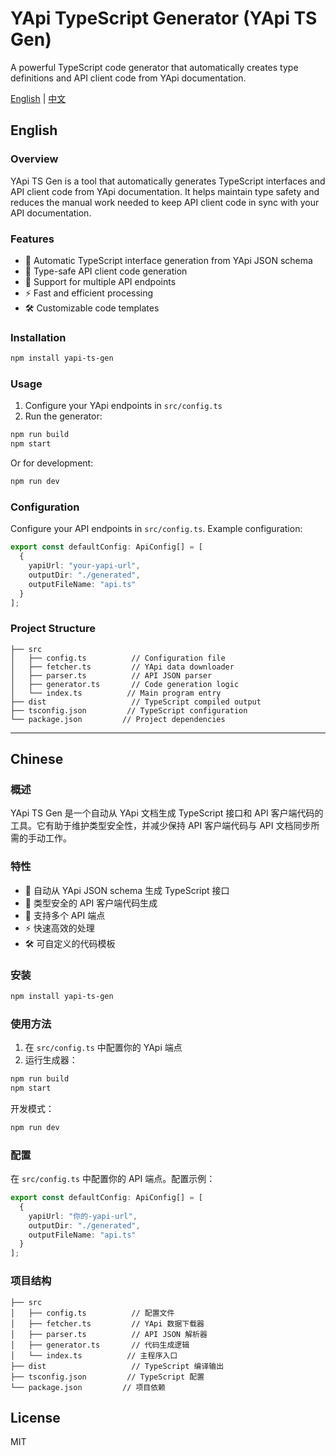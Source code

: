 # YApi TypeScript Generator (YApi TS Gen)

A powerful TypeScript code generator that automatically creates type definitions and API client code from YApi documentation.

[English](#english) | [中文](#chinese)

## English

### Overview

YApi TS Gen is a tool that automatically generates TypeScript interfaces and API client code from YApi documentation. It helps maintain type safety and reduces the manual work needed to keep API client code in sync with your API documentation.

### Features

- 🚀 Automatic TypeScript interface generation from YApi JSON schema
- 💪 Type-safe API client code generation
- 🔄 Support for multiple API endpoints
- ⚡ Fast and efficient processing
- 🛠️ Customizable code templates

### Installation

```bash
npm install yapi-ts-gen
```

### Usage

1. Configure your YApi endpoints in `src/config.ts`
2. Run the generator:

```bash
npm run build
npm start
```

Or for development:

```bash
npm run dev
```

### Configuration

Configure your API endpoints in `src/config.ts`. Example configuration:

```typescript
export const defaultConfig: ApiConfig[] = [
  {
    yapiUrl: "your-yapi-url",
    outputDir: "./generated",
    outputFileName: "api.ts"
  }
];
```

### Project Structure

```
├── src
│   ├── config.ts          // Configuration file
│   ├── fetcher.ts         // YApi data downloader
│   ├── parser.ts          // API JSON parser
│   ├── generator.ts       // Code generation logic
│   └── index.ts          // Main program entry
├── dist                   // TypeScript compiled output
├── tsconfig.json         // TypeScript configuration
└── package.json         // Project dependencies
```

---

## Chinese

### 概述

YApi TS Gen 是一个自动从 YApi 文档生成 TypeScript 接口和 API 客户端代码的工具。它有助于维护类型安全性，并减少保持 API 客户端代码与 API 文档同步所需的手动工作。

### 特性

- 🚀 自动从 YApi JSON schema 生成 TypeScript 接口
- 💪 类型安全的 API 客户端代码生成
- 🔄 支持多个 API 端点
- ⚡ 快速高效的处理
- 🛠️ 可自定义的代码模板

### 安装

```bash
npm install yapi-ts-gen
```

### 使用方法

1. 在 `src/config.ts` 中配置你的 YApi 端点
2. 运行生成器：

```bash
npm run build
npm start
```

开发模式：

```bash
npm run dev
```

### 配置

在 `src/config.ts` 中配置你的 API 端点。配置示例：

```typescript
export const defaultConfig: ApiConfig[] = [
  {
    yapiUrl: "你的-yapi-url",
    outputDir: "./generated",
    outputFileName: "api.ts"
  }
];
```

### 项目结构

```
├── src
│   ├── config.ts          // 配置文件
│   ├── fetcher.ts         // YApi 数据下载器
│   ├── parser.ts          // API JSON 解析器
│   ├── generator.ts       // 代码生成逻辑
│   └── index.ts          // 主程序入口
├── dist                   // TypeScript 编译输出
├── tsconfig.json         // TypeScript 配置
└── package.json         // 项目依赖
```

## License

MIT